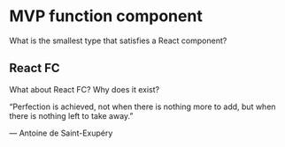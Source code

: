 # MVP function component

What is the smallest type that satisfies a React component?

## React FC

What about React FC?
Why does it exist?

“Perfection is achieved, not when there is nothing more to add, but when there is nothing left to take away.”

― Antoine de Saint-Exupéry
